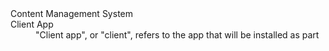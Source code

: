 <dl>
<dt>Content Management System</dt>
<dd></dd>
<dt>Client App</dt>
<dd>
"Client app", or "client", refers to the app that will be installed as part 
</dd>
</dl>